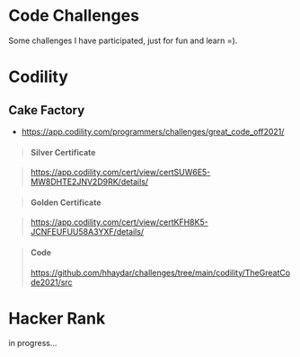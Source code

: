 # Code Challenges

Some challenges I have participated, just for fun and learn =).


# Codility

## Cake Factory

- https://app.codility.com/programmers/challenges/great_code_off2021/

>#### Silver Certificate 

>https://app.codility.com/cert/view/certSUW6E5-MW8DHTE2JNV2D9RK/details/

> #### Golden Certificate

>https://app.codility.com/cert/view/certKFH8K5-JCNFEUFUU58A3YXF/details/

> #### Code
> https://github.com/hhaydar/challenges/tree/main/codility/TheGreatCode2021/src


# Hacker Rank
in progress...